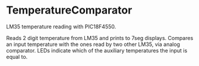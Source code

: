 # TemperatureComparator
LM35 temperature reading with PIC18F4550.

Reads 2 digit temperature from LM35 and prints to 7seg displays. Compares an input temperature with the ones read by two other LM35, via analog comparator. LEDs indicate which of the auxiliary temperatures the input is equal to. 
